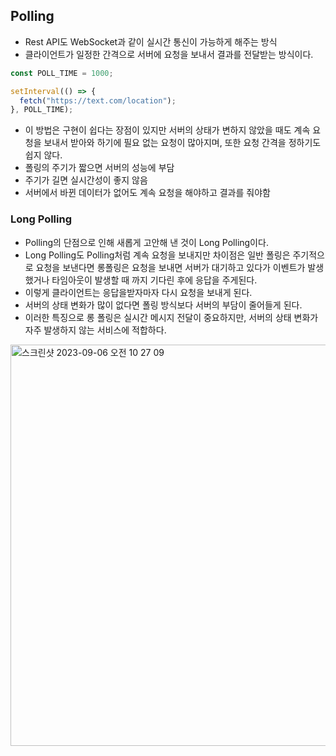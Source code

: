 ## Polling

- Rest API도 WebSocket과 같이 실시간 통신이 가능하게 해주는 방식
- 클라이언트가 일정한 간격으로 서버에 요청을 보내서 결과를 전달받는 방식이다.

```js
const POLL_TIME = 1000;

setInterval(() => {
  fetch("https://text.com/location");
}, POLL_TIME);
```

- 이 방법은 구현이 쉽다는 장점이 있지만 서버의 상태가 변하지 않았을 때도 계속 요청을 보내서 받아와 하기에 필요 없는 요청이 많아지며, 또한 요청 간격을 정하기도 쉽지 않다.
- 폴링의 주기가 짧으면 서버의 성능에 부담
- 주기가 길면 실시간성이 좋지 않음
- 서버에서 바뀐 데이터가 없어도 계속 요청을 해야하고 결과를 줘야함

### Long Polling

- Polling의 단점으로 인해 새롭게 고안해 낸 것이 Long Polling이다.
- Long Polling도 Polling처럼 계속 요청을 보내지만 차이점은 일반 폴링은 주기적으로 요청을 보낸다면 롱폴링은 요청을 보내면 서버가 대기하고 있다가 이벤트가 발생했거나 타임아웃이 발생할 때 까지 기다린 후에 응답을 주게된다.
- 이렇게 클라이언트는 응답을받자마자 다시 요청을 보내게 된다.
- 서버의 상태 변화가 많이 없다면 폴링 방식보다 서버의 부담이 줄어들게 된다.
- 이러한 특징으로 롱 폴링은 실시간 메시지 전달이 중요하지만, 서버의 상태 변화가 자주 발생하지 않는 서비스에 적합하다.
<img width="642" alt="스크린샷 2023-09-06 오전 10 27 09" src="https://github.com/ehdgusdl9177/NodeJs/assets/75515697/37797df7-64f2-464c-9d49-e25bcc41a991">
